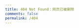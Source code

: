 ```yaml
---
title: 404 Not Found：网页已被删除
comments: false
permalink: /404
---
```

<!DOCTYPE html>
<html>
<body>
<script type="text/javascript" src="//qzonestyle.gtimg.cn/qzone/hybrid/app/404/search_children.js" charset="utf-8" homePageUrl="https://tiexo.github.io" homePageName="3秒后自动返回网站首页"></script>
<script>
    setTimeout(function () {
        window.location.href = '//' +  document.domain;
    }, 3000);
</script>

</body>
</html>